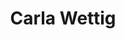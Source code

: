 ---
title: "Carla Wettig"
presenter_id: carla_wettig
permalink: /member_full_publications/carla_wettig
layout: member_all_publications
---